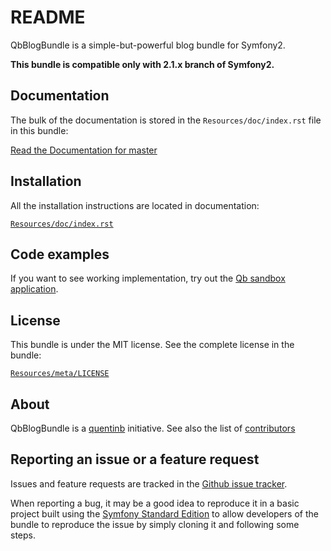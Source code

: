 README
======

QbBlogBundle is a simple-but-powerful blog bundle for Symfony2.

**This bundle is compatible only with 2.1.x branch of Symfony2.**

Documentation
-------------

The bulk of the documentation is stored in the `Resources/doc/index.rst` file in this bundle:

[Read the Documentation for master](https://github.com/quentinb/QbBlogBundle/blob/master/Resources/doc/index.rst)

Installation
------------

All the installation instructions are located in documentation:

[`Resources/doc/index.rst`](https://github.com/quentinb/QbBlogBundle/blob/master/Resources/doc/index.rst)

Code examples
-------------

If you want to see working implementation, try out the [Qb sandbox application](https://github.com/quentinb/QbSandbox).

License
-------

This bundle is under the MIT license. See the complete license in the bundle:

[`Resources/meta/LICENSE`](https://github.com/quentinb/QbBlogBundle/blob/master/Resources/meta/LICENSE)

About
-----

QbBlogBundle is a [quentinb](https://github.com/quentinb) initiative. See also the
list of [contributors](https://github.com/quentinb/QbBlogBundle/graphs/contributors)

Reporting an issue or a feature request
---------------------------------------

Issues and feature requests are tracked in the [Github issue tracker](https://github.com/quentinb/QbBlogBundle/issues).

When reporting a bug, it may be a good idea to reproduce it in a basic project
built using the [Symfony Standard Edition](https://github.com/symfony/symfony-standard)
to allow developers of the bundle to reproduce the issue by simply cloning it and
following some steps.